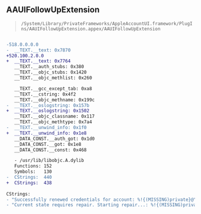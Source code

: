 ## AAUIFollowUpExtension

> `/System/Library/PrivateFrameworks/AppleAccountUI.framework/PlugIns/AAUIFollowUpExtension.appex/AAUIFollowUpExtension`

```diff

-518.0.0.0.0
-  __TEXT.__text: 0x7870
+520.100.2.0.0
+  __TEXT.__text: 0x7764
   __TEXT.__auth_stubs: 0x380
   __TEXT.__objc_stubs: 0x1420
   __TEXT.__objc_methlist: 0x260

   __TEXT.__gcc_except_tab: 0xa8
   __TEXT.__cstring: 0x4f2
   __TEXT.__objc_methname: 0x199c
-  __TEXT.__oslogstring: 0x157b
+  __TEXT.__oslogstring: 0x1502
   __TEXT.__objc_classname: 0x117
   __TEXT.__objc_methtype: 0x7a4
-  __TEXT.__unwind_info: 0x1f0
+  __TEXT.__unwind_info: 0x1e8
   __DATA_CONST.__auth_got: 0x1d0
   __DATA_CONST.__got: 0x1e8
   __DATA_CONST.__const: 0x468

   - /usr/lib/libobjc.A.dylib
   Functions: 152
   Symbols:   130
-  CStrings:  440
+  CStrings:  438
 
CStrings:
- "Successfully renewed credentials for account: %!{(MISSING)private}@"
- "Current state requires repair. Starting repair...: %!{(MISSING)private}@"

```
